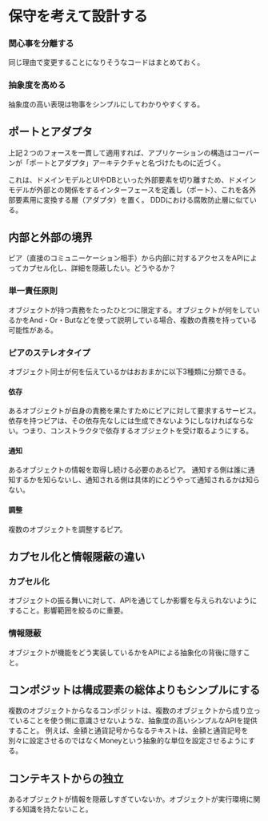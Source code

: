 # 保守を考えて設計する
### 関心事を分離する
同じ理由で変更することになりそうなコードはまとめておく。

### 抽象度を高める
抽象度の高い表現は物事をシンプルにしてわかりやすくする。

## ポートとアダプタ
上記２つのフォースを一貫して適用すれば、アプリケーションの構造はコーバーンが「ポートとアダプタ」アーキテクチャと名づけたものに近づく。

これは、ドメインモデルとUIやDBといった外部要素を切り離すため、ドメインモデルが外部との関係をするインターフェースを定義し（ポート）、これを各外部要素用に変換する層（アダプタ）を置く。
DDDにおける腐敗防止層に似ている。

## 内部と外部の境界
ピア（直接のコミュニーケーション相手）から内部に対するアクセスをAPIによってカプセル化し、詳細を隠蔽したい。どうやるか？

### 単一責任原則
オブジェクトが持つ責務をたったひとつに限定する。オブジェクトが何をしているかをAnd・Or・Butなどを使って説明している場合、複数の責務を持っている可能性がある。

### ピアのステレオタイプ
オブジェクト同士が何を伝えているかはおおまかに以下3種類に分類できる。

#### 依存
あるオブジェクトが自身の責務を果たすためにピアに対して要求するサービス。
依存を持つピアは、その依存先なしには生成できないようにしなければならない。つまり、コンストラクタで依存するオブジェクトを受け取るようにする。

#### 通知
あるオブジェクトの情報を取得し続ける必要のあるピア。
通知する側は誰に通知するかを知らないし、通知される側は具体的にどうやって通知されるかは知らない。

#### 調整
複数のオブジェクトを調整するピア。

## カプセル化と情報隠蔽の違い
### カプセル化
オブジェクトの振る舞いに対して、APIを通じてしか影響を与えられないようにすること。影響範囲を絞るのに重要。

### 情報隠蔽
オブジェクトが機能をどう実装しているかをAPIによる抽象化の背後に隠すこと。

## コンポジットは構成要素の総体よりもシンプルにする
複数のオブジェクトからなるコンポジットは、複数のオブジェクトから成り立っていることを使う側に意識させないような、抽象度の高いシンプルなAPIを提供すること。
例えば、金額と通貨記号からなるテキストは、金額と通貨記号を別々に設定させるのではなくMoneyという抽象的な単位を設定させるようにする。

## コンテキストからの独立
あるオブジェクトが情報を隠蔽しすぎていないか。オブジェクトが実行環境に関する知識を持たないこと。
